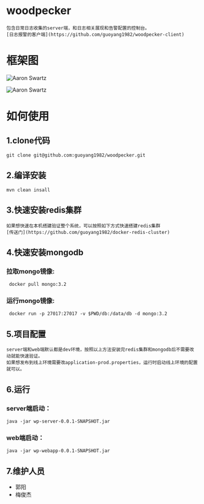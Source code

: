 # woodpecker
    包含日常日志收集的server端，和日志相关展现和告警配置的控制台。
    [日志报警的客户端](https://github.com/guoyang1982/woodpecker-client)

# 框架图

![Aaron Swartz](https://github.com/guoyang1982/woodpecker/blob/master/doc/%E7%B3%BB%E7%BB%9F%E6%A1%86%E6%9E%B6%E5%9B%BE.jpg)


![Aaron Swartz](https://github.com/guoyang1982/woodpecker/blob/master/doc/%E7%89%A9%E7%90%86%E6%A1%86%E6%9E%B6%E5%9B%BE.jpg)


# 如何使用

## 1.clone代码
    git clone git@github.com:guoyang1982/woodpecker.git
## 2.编译安装
    mvn clean insall
## 3.快速安装redis集群
    如果想快速在本机搭建验证整个系统，可以按照如下方式快速搭建redis集群
    [传送门](https://github.com/guoyang1982/docker-redis-cluster)

## 4.快速安装mongodb
   ### 拉取mongo镜像:
     docker pull mongo:3.2
   ### 运行mongo镜像:
     docker run -p 27017:27017 -v $PWD/db:/data/db -d mongo:3.2

## 5.项目配置
    server端和web端默认都是dev环境，按照以上方法安装完redis集群和mongodb后不需要改动就能快速验证。
    如果想发布到线上环境需要改application-prod.properties，运行时启动线上环境的配置就可以。
## 6.运行
   ### server端启动：
    java -jar wp-server-0.0.1-SNAPSHOT.jar
   ### web端启动：
    java -jar wp-webapp-0.0.1-SNAPSHOT.jar

## 7.维护人员
   * 郭阳
   * 梅俊杰